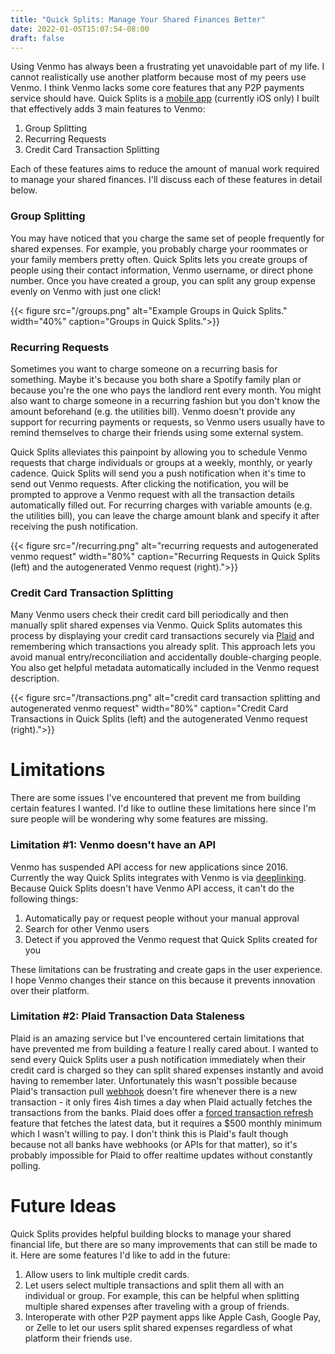 ```yaml
---
title: "Quick Splits: Manage Your Shared Finances Better"
date: 2022-01-05T15:07:54-08:00
draft: false
---
```


Using Venmo has always been a frustrating yet unavoidable part of my life. I cannot realistically use another platform because most of my peers use Venmo. I think Venmo lacks some core features that any P2P payments service should have. Quick Splits is a [mobile app](https://apps.apple.com/us/app/quick-splits/id1586258433) (currently iOS only) I built that effectively adds 3 main features to Venmo:

1. Group Splitting
2. Recurring Requests
3. Credit Card Transaction Splitting

Each of these features aims to reduce the amount of manual work required to manage your shared finances. I'll discuss each of these features in detail below.

### Group Splitting

You may have noticed that you charge the same set of people frequently for shared expenses. For example, you probably charge your roommates or your family members pretty often. Quick Splits lets you create groups of people using their contact information, Venmo username, or direct phone number. Once you have created a group, you can split any group expense evenly on Venmo with just one click!

{{< figure src="/groups.png" alt="Example Groups in Quick Splits." width="40%" caption="Groups in Quick Splits.">}}


### Recurring Requests

Sometimes you want to charge someone on a recurring basis for something. Maybe it's because you both share a Spotify family plan or because you're the one who pays the landlord rent every month. You might also want to charge someone in a recurring fashion but you don't know the amount beforehand (e.g. the utilities bill). Venmo doesn't provide any support for recurring payments or requests, so Venmo users usually have to remind themselves to charge their friends using some external system.

Quick Splits alleviates this painpoint by allowing you to schedule Venmo requests that charge individuals or groups at a weekly, monthly, or yearly cadence. Quick Splits will send you a push notification when it's time to send out Venmo requests. After clicking the notification, you will be prompted to approve a Venmo request with all the transaction details automatically filled out. For recurring charges with variable amounts (e.g. the utilities bill), you can leave the charge amount blank and specify it after receiving the push notification.

{{< figure src="/recurring.png" alt="recurring requests and autogenerated venmo request" width="80%" caption="Recurring Requests in Quick Splits (left) and the autogenerated Venmo request (right).">}}

### Credit Card Transaction Splitting

Many Venmo users check their credit card bill periodically and then manually split shared expenses via Venmo. Quick Splits automates this process by displaying your credit card transactions securely via [Plaid](https://plaid.com/) and remembering which transactions you already split. This approach lets you avoid manual entry/reconciliation and accidentally double-charging people. You also get helpful metadata automatically included in the Venmo request description.

{{< figure src="/transactions.png" alt="credit card transaction splitting and autogenerated venmo request" width="80%" caption="Credit Card Transactions in Quick Splits (left) and the autogenerated Venmo request (right).">}}

# Limitations

There are some issues I've encountered that prevent me from building certain features I wanted. I'd like to outline these limitations here since I'm sure people will be wondering why some features are missing.

### Limitation #1: Venmo doesn't have an API

Venmo has suspended API access for new applications since 2016. Currently the way Quick Splits integrates with Venmo is via [deeplinking](https://blog.alexbeals.com/posts/venmo-deeplinking). Because Quick Splits doesn't have Venmo API access, it can't do the following things:

1. Automatically pay or request people without your manual approval
2. Search for other Venmo users
3. Detect if you approved the Venmo request that Quick Splits created for you

These limitations can be frustrating and create gaps in the user experience. I hope Venmo changes their stance on this because it prevents innovation over their platform.

### Limitation #2: Plaid Transaction Data Staleness

Plaid is an amazing service but I've encountered certain limitations that have prevented me from building a feature I really cared about. I wanted to send every Quick Splits user a push notification immediately when their credit card is charged so they can split shared expenses instantly and avoid having to remember later. Unfortunately this wasn't possible because Plaid's transaction pull [webhook](https://plaid.com/docs/transactions/webhooks/) doesn't fire whenever there is a new transaction - it only fires 4ish times a day when Plaid actually fetches the transactions from the banks. Plaid does offer a [forced transaction refresh](https://plaid.com/docs/transactions/webhooks/#forcing-transactions-refresh) feature that fetches the latest data, but it requires a $500 monthly minimum which I wasn't willing to pay. I don't think this is Plaid's fault though because not all banks have webhooks (or APIs for that matter), so it's probably impossible for Plaid to offer realtime updates without constantly polling.

# Future Ideas

Quick Splits provides helpful building blocks to manage your shared financial life, but there are so many improvements that can still be made to it. Here are some features I'd like to add in the future:

1. Allow users to link multiple credit cards.
2. Let users select multiple transactions and split them all with an individual or group. For example, this can be helpful when splitting multiple shared expenses after traveling with a group of friends.
3. Interoperate with other P2P payment apps like Apple Cash, Google Pay, or Zelle to let our users split shared expenses regardless of what platform their friends use.